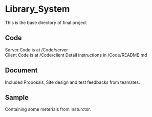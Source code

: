 # Library_System

This is the base directory of final project

## Code

Server Code is at /Code/server  
Client Code is at /Code/client
Detail instructions in /Code/README.md

## Document

Included Proposals, Site design and test feedbacks from teamates.

## Sample

Containing some meterials from insturctor.